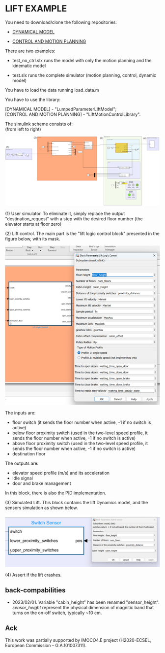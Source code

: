 # LIFT EXAMPLE


You need to download/clone the following repositories:

- [DYNAMICAL MODEL](https://github.com/industrial-control-group-unibs/IMOCO_LIFT_MODEL)


- [CONTROL AND MOTION PLANNING](https://github.com/industrial-control-group-unibs/IMOCO-Lift-Motion-Law)


There are two examples: 

- test_no_ctrl.slx runs the model with only the motion planning and the kinematic model

- test.slx  runs the complete simulator (motion planning, control, dynamic model)

You have to load the data running load_data.m

You have to use the library:

[DYNAMICAL MODEL] -  "LumpedParameterLiftModel"; \
[CONTROL AND MOTION PLANNING] -  "LiftMotionControlLibrary".


The simulink scheme consists of: \
(from left to right)

![complete scheme](https://github.com/industrial-control-group-unibs/LIFT-Examples/blob/main/docs/complete_model.png)

(1) User simulator. To eliminate it, simply replace the output "destination_request" with a step with the desired floor number (the elevator starts at floor zero) 

(2) Lift control. The main part is the "lift logic control block" presented in the figure below, with its mask.

![lift logic](https://github.com/industrial-control-group-unibs/LIFT-Examples/blob/main/docs/lift_logic.png)

The inputs are:
- floor switch (it sends the floor number when active, -1 if no switch is active)
- below floor proximity switch (used in the two-level speed profile, it sends the floor number when active, -1 if no switch is active)
- above floor proximity switch (used in the two-level speed profile, it sends the floor number when active, -1 if no switch is active)
- destination floor 

The outputs are:
- elevator speed profile (m/s) and its acceleration
- idle signal
- door and brake management

In this block, there is also the PID implementation.

(3) Simulated Lift. This block contains the lift Dynamics model, and the sensors simulation as shown below.

![sensors](https://github.com/industrial-control-group-unibs/LIFT-Examples/blob/main/docs/sensor.png)

(4) Assert if the lift crashes.


## back-compabilities

- 2023/02/01. Variable "cabin_height" has been renamed "sensor_height". _sensor_height_ represent the physical dimension of magnitic band that turns on the on-off switch, typically ~10 cm.

## Ack

This work was partially supported by IMOCO4.E project (H2020-ECSEL, European Commission – G.A.101007311).
